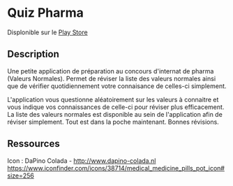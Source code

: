 Quiz Pharma
===============

Displonible sur le [Play Store](https://play.google.com/store/apps/details?id=fr.sapk.quizpharma&hl=fr)

## Description
Une petite application de préparation au concours d'internat de pharma (Valeurs Normales).
Permet de réviser la liste des valeurs normales ainsi que de vérifier quotidiennement votre connaisance de celles-ci simplement.

L'application vous questionne aléatoirement sur les valeurs à connaitre et vous indique vos connaissances de celle-ci pour réviser plus efficacement.
La liste des valeurs normales est disponible au sein de l'application afin de réviser simplement. 
Tout est dans la poche maintenant. Bonnes révisions.


## Ressources
Icon : 	DaPino Colada - http://www.dapino-colada.nl
https://www.iconfinder.com/icons/38714/medical_medicine_pills_pot_icon#size=256
